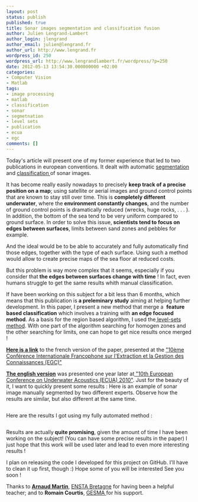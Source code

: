 ```yaml
---
layout: post
status: publish
published: true
title: Sonar images segmentation and classification fusion
author: Julien Lengrand-Lambert
author_login: jlengrand
author_email: julien@lengrand.fr
author_url: http://www.lengrand.fr
wordpress_id: 250
wordpress_url: http://www.lengrandlambert.fr/wordpress/?p=250
date: 2012-05-13 13:54:30.000000000 +02:00
categories:
- Computer Vision
- Matlab
tags:
- image processing
- matlab
- classification
- sonar
- segmetnation
- level sets
- publication
- ecua
- egc
comments: []
---
```

Today's article will present one of my former experience that led to two publications in european conventions.
It dealt with automatic <a title="segmentation wikipedia" href="http://en.wikipedia.org/wiki/Segmentation_(image_processing)" target="_blank">segmentation </a>and <a title="classification wikipedia" href="http://en.wikipedia.org/wiki/Classification_in_machine_learning" target="_blank">classification </a>of sonar images.

It has become really easily nowadays to precisely <strong>keep track of a precise position on a map</strong>; using satellite or aerial images and ground control points that are known to stay still over time.
This is <strong>completely different underwater</strong>, where the<strong> environment constantly changes</strong>, and the number of ground control points is dramatically reduced (wrecks, huge rocks, . . . ). In addition, the bottom of the sea tend to be very uniform compared to ground surface.
In order to solve this issue,<strong> scientists tend to focus on edges between surfaces</strong>, limits between sand zones and pebbles for example.

And the ideal would be to be able to accurately and fully automatically find those edges, together with the type of each surface. Using such a method would allow to create precise maps of the sea floor at reduced costs.

But this problem is way more complex that it seems, especially if you consider that<strong> the edges between surfaces change with time</strong> !
In fact, even humans struggle to get the same results whith manual classification.

If have been working on this subject for a bit less than 6 months, which means that this publication is<strong> a preleminary study</strong> aiming at helping further development.
In this paper, I present a new method that merge a  <strong>feature based classification</strong> which involves a training with <strong>an edge focused method</strong>.
As a basis for the region based algorithm, I used the<a title="level sets wikipedia" href="http://en.wikipedia.org/wiki/Level_set_method" target="_blank"> level-sets method</a>.
With one part of the algorithm searching for homogen zones and the other searching for limits, one can hope to get nice results once merged !

<strong><a title="GESMA_EGC" href="https://drive.google.com/open?id=0B4bXocpgiAyxN05ycllBT1RMOEk" target="_blank">Here is a link</a></strong> to the french version of the paper, presented at the <a title="EGC2010" href="http://www.projets.rnu.tn/egc2010/" target="_blank">"10ème Conférence Internationale Francophone sur l'Extraction et la Gestion des Connaissances (EGC)"</a>

<strong><a title="GESMA_ECUA" href="https://drive.google.com/open?id=0B4bXocpgiAyxMmxoelY4Y0Vpdm8" target="_blank">The english version</a></strong> was presented one year later at<a title="ECUA 2010" href="http://www.eaa-fenestra.org/event-calendar/list_of_events/2010/event.2009-06-30" target="_blank"> "10th European Conference on Underwater Acoustics (ECUA) 2010"</a>.
Just for the beauty of it, I want to quickly present some results :
Here is an example of sonar image manually segmented by two different experts. Observe how the results are similar, but also different at the same time.

<center><a href="https://drive.google.com/open?id=0B4bXocpgiAyxcEpIazJyMk5mb3M"><img class="aligncenter" src="https://drive.google.com/open?id=0B4bXocpgiAyxcEpIazJyMk5mb3M" alt="" border="0" /></a></center>

Here are the results I got using my fully automated method :

<center><a href="https://drive.google.com/open?id=0B4bXocpgiAyxWHkyemFBT2VuY28"><img class="aligncenter" src="https://drive.google.com/open?id=0B4bXocpgiAyxWHkyemFBT2VuY28" alt="" border="0" /></a></center>

Results are actually<strong> quite promising</strong>, given the amount of time I have been working on the subject! (You can have some precise results in the paper)
I just hope that this work will be used later and lead to even more interesting results !

I plan on releasing the code I developed for this project on GitHub. I'll have to clean it up first, though :)
Hope some of you will be interested
See you soon !

Thanks to <strong><a title="arnaud martin" href="http://www.arnaud.martin.free.fr/" target="_blank">Arnaud Martin</a></strong>, <a title="ensta bretagne" href="http://www.ensta-bretagne.fr/" target="_blank">ENSTA Bretagne</a> for having been a helpful teacher; and to <strong>Romain Courtis</strong>, <a title="gesma" href="http://www.defense.gouv.fr/dga/la-dga2/expertise-et-essais/gesma" target="_blank">GESMA </a>for his support.
